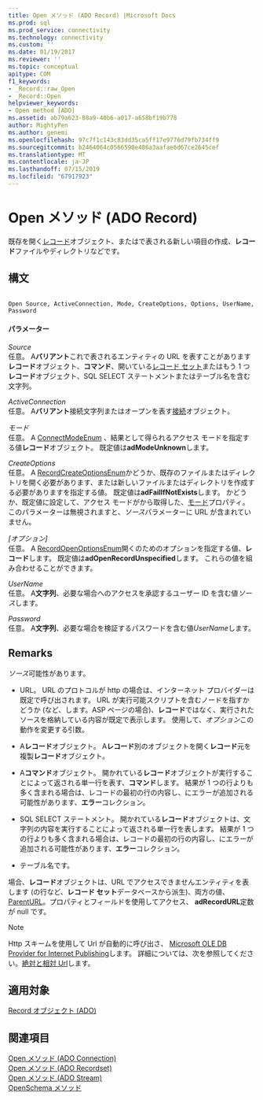 ```yaml
---
title: Open メソッド (ADO Record) |Microsoft Docs
ms.prod: sql
ms.prod_service: connectivity
ms.technology: connectivity
ms.custom: ''
ms.date: 01/19/2017
ms.reviewer: ''
ms.topic: conceptual
apitype: COM
f1_keywords:
- _Record::raw_Open
- _Record::Open
helpviewer_keywords:
- Open method [ADO]
ms.assetid: ab79a623-88a9-40b6-a017-a658bf19b778
author: MightyPen
ms.author: genemi
ms.openlocfilehash: 97c7f1c143c83dd35ca5ff17e9776d79fb734ff9
ms.sourcegitcommit: b2464064c0566590e486a3aafae6d67ce2645cef
ms.translationtype: MT
ms.contentlocale: ja-JP
ms.lasthandoff: 07/15/2019
ms.locfileid: "67917923"
---
```

# <a name="open-method-ado-record"></a>Open メソッド (ADO Record)
既存を開く[レコード](../../../ado/reference/ado-api/record-object-ado.md)オブジェクト、またはで表される新しい項目の作成、**レコード**ファイルやディレクトリなどです。  
  
## <a name="syntax"></a>構文  
  
```  
  
Open Source, ActiveConnection, Mode, CreateOptions, Options, UserName, Password  
```  
  
#### <a name="parameters"></a>パラメーター  
 *Source*  
 任意。 A**バリアント**これで表されるエンティティの URL を表すことがあります**レコード**オブジェクト、**コマンド**、開いている[レコード セット](../../../ado/reference/ado-api/recordset-object-ado.md)またはもう 1 つ**レコード**オブジェクト、SQL SELECT ステートメントまたはテーブル名を含む文字列。  
  
 *ActiveConnection*  
 任意。 A**バリアント**接続文字列またはオープンを表す[接続](../../../ado/reference/ado-api/connection-object-ado.md)オブジェクト。  
  
 *モード*  
 任意。 A [ConnectModeEnum](../../../ado/reference/ado-api/connectmodeenum.md) 、結果として得られるアクセス モードを指定する値**レコード**オブジェクト。 既定値は**adModeUnknown**します。  
  
 *CreateOptions*  
 任意。 A [RecordCreateOptionsEnum](../../../ado/reference/ado-api/recordcreateoptionsenum.md)かどうか、既存のファイルまたはディレクトリを開く必要があります、または新しいファイルまたはディレクトリを作成する必要がありますを指定する値。 既定値は**adFailIfNotExists**します。 かどうか、既定値に設定して、アクセス モードがから取得した、[モード](../../../ado/reference/ado-api/mode-property-ado.md)プロパティ。 このパラメーターは無視されますと、*ソース*パラメーターに URL が含まれていません。  
  
 *[オプション]*  
 任意。 A [RecordOpenOptionsEnum](../../../ado/reference/ado-api/recordopenoptionsenum.md)開くのためのオプションを指定する値、**レコード**します。 既定値は**adOpenRecordUnspecified**します。 これらの値を組み合わせることができます。  
  
 *UserName*  
 任意。 A**文字列**、必要な場合へのアクセスを承認するユーザー ID を含む値*ソース*します。  
  
 *Password*  
 任意。 A**文字列**、必要な場合を検証するパスワードを含む値*UserName*します。  
  
## <a name="remarks"></a>Remarks  
 *ソース*可能性があります。  
  
-   URL。 URL のプロトコルが http の場合は、インターネット プロバイダーは既定で呼び出されます。 URL が実行可能スクリプトを含むノードを指すかどうか (など、します。ASP ページの場合)、**レコード**ではなく、実行されたソースを格納している内容が既定で表示します。 使用して、*オプション*この動作を変更する引数。  
  
-   A**レコード**オブジェクト。 A**レコード**別のオブジェクトを開く**レコード**元を複製**レコード**オブジェクト。  
  
-   A**コマンド**オブジェクト。 開かれている**レコード**オブジェクトが実行することによって返される単一行を表す、**コマンド**します。 結果が 1 つの行よりも多く含まれる場合は、レコードの最初の行の内容し、にエラーが追加される可能性があります、**エラー**コレクション。  
  
-   SQL SELECT ステートメント。 開かれている**レコード**オブジェクトは、文字列の内容を実行することによって返される単一行を表します。 結果が 1 つの行よりも多く含まれる場合は、レコードの最初の行の内容し、にエラーが追加される可能性があります、**エラー**コレクション。  
  
-   テーブル名です。  
  
 場合、**レコード**オブジェクトは、URL でアクセスできませんエンティティを表します (の行など、**レコード セット**データベースから派生)、両方の値、 [ParentURL](../../../ado/reference/ado-api/parenturl-property-ado.md)。プロパティとフィールドを使用してアクセス、 **adRecordURL**定数が null です。  
  
> [!NOTE]
>  Http スキームを使用して Url が自動的に呼び出さ、 [Microsoft OLE DB Provider for Internet Publishing](../../../ado/guide/appendixes/microsoft-ole-db-provider-for-internet-publishing.md)します。 詳細については、次を参照してください。[絶対と相対 Url](../../../ado/guide/data/absolute-and-relative-urls.md)します。  
  
## <a name="applies-to"></a>適用対象  
 [Record オブジェクト (ADO)](../../../ado/reference/ado-api/record-object-ado.md)  
  
## <a name="see-also"></a>関連項目  
 [Open メソッド (ADO Connection)](../../../ado/reference/ado-api/open-method-ado-connection.md)   
 [Open メソッド (ADO Recordset)](../../../ado/reference/ado-api/open-method-ado-recordset.md)   
 [Open メソッド (ADO Stream)](../../../ado/reference/ado-api/open-method-ado-stream.md)   
 [OpenSchema メソッド](../../../ado/reference/ado-api/openschema-method.md)
